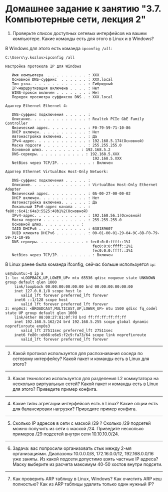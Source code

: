 # Домашнее задание к занятию "3.7. Компьютерные сети, лекция 2"

1. Проверьте список доступных сетевых интерфейсов на вашем компьютере. Какие команды есть для этого в Linux и в Windows?

В Windows для этого есть команда `ipconfig /all`:
```
C:\Users\y.kozlov>ipconfig /all

Настройка протокола IP для Windows

   Имя компьютера  . . . . . . . . . : XXX
   Основной DNS-суффикс  . . . . . . : XXX.local
   Тип узла. . . . . . . . . . . . . : Гибридный
   IP-маршрутизация включена . . . . : Нет
   WINS-прокси включен . . . . . . . : Нет
   Порядок просмотра суффиксов DNS . : XXX.local

Адаптер Ethernet Ethernet 4:

   DNS-суффикс подключения . . . . . :
   Описание. . . . . . . . . . . . . : Realtek PCIe GbE Family Controller
   Физический адрес. . . . . . . . . : F0-79-59-71-10-86
   DHCP включен. . . . . . . . . . . : Нет
   Автонастройка включена. . . . . . : Да
   IPv4-адрес. . . . . . . . . . . . : 192.168.5.174(Основной)
   Маска подсети . . . . . . . . . . : 255.255.255.0
   Основной шлюз. . . . . . . . . : 192.168.5.2
   DNS-серверы. . . . . . . . . . . : 192.168.5.XXX
                                       192.168.5.XXX
   NetBios через TCP/IP. . . . . . . . : Включен

Адаптер Ethernet VirtualBox Host-Only Network:

   DNS-суффикс подключения . . . . . :
   Описание. . . . . . . . . . . . . : VirtualBox Host-Only Ethernet Adapter
   Физический адрес. . . . . . . . . : 0A-00-27-00-00-02
   DHCP включен. . . . . . . . . . . : Нет
   Автонастройка включена. . . . . . : Да
   Локальный IPv6-адрес канала . . . : fe80::6c41:64a3:5525:48b1%2(Основной)
   IPv4-адрес. . . . . . . . . . . . : 192.168.56.1(Основной)
   Маска подсети . . . . . . . . . . : 255.255.255.0
   Основной шлюз. . . . . . . . . :
   IAID DHCPv6 . . . . . . . . . . . : 638189607
   DUID клиента DHCPv6 . . . . . . . : 00-01-00-01-29-04-9C-8B-F0-79-59-71-10-86
   DNS-серверы. . . . . . . . . . . : fec0:0:0:ffff::1%1
                                       fec0:0:0:ffff::2%1
                                       fec0:0:0:ffff::3%1
   NetBios через TCP/IP. . . . . . . . : Включен
```
В Linux ранее была команда ifconfig, сейчас больше используется `ip`:
```
us@ubuntu:~$ ip a
1: lo: <LOOPBACK,UP,LOWER_UP> mtu 65536 qdisc noqueue state UNKNOWN group default qlen 1000
    link/loopback 00:00:00:00:00:00 brd 00:00:00:00:00:00
    inet 127.0.0.1/8 scope host lo
       valid_lft forever preferred_lft forever
    inet6 ::1/128 scope host
       valid_lft forever preferred_lft forever
2: enp0s3: <BROADCAST,MULTICAST,UP,LOWER_UP> mtu 1500 qdisc fq_codel state UP group default qlen 1000
    link/ether 08:00:27:81:0f:7d brd ff:ff:ff:ff:ff:ff
    inet 192.168.5.162/24 brd 192.168.5.255 scope global dynamic noprefixroute enp0s3
       valid_lft 27511sec preferred_lft 27511sec
    inet6 fe80::eb66:e6e5:f2c9:fa73/64 scope link noprefixroute
       valid_lft forever preferred_lft forever
```
---

2. Какой протокол используется для распознавания соседа по сетевому интерфейсу? Какой пакет и команды есть в Linux для этого?


---

3. Какая технология используется для разделения L2 коммутатора на несколько виртуальных сетей? Какой пакет и команды есть в Linux для этого? Приведите пример конфига.


---

4. Какие типы агрегации интерфейсов есть в Linux? Какие опции есть для балансировки нагрузки? Приведите пример конфига.


---

5. Сколько IP адресов в сети с маской /29 ? Сколько /29 подсетей можно получить из сети с маской /24. Приведите несколько примеров /29 подсетей внутри сети 10.10.10.0/24.


---

6. Задача: вас попросили организовать стык между 2-мя организациями. Диапазоны 10.0.0.0/8, 172.16.0.0/12, 192.168.0.0/16 уже заняты. Из какой подсети допустимо взять частные IP адреса? Маску выберите из расчета максимум 40-50 хостов внутри подсети.


---

7. Как проверить ARP таблицу в Linux, Windows? Как очистить ARP кеш полностью? Как из ARP таблицы удалить только один нужный IP?


